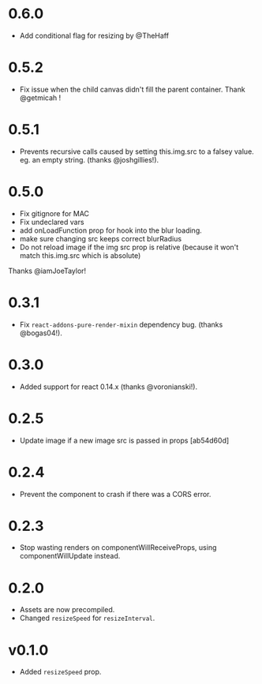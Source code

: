 # 0.6.0
* Add conditional flag for resizing by @TheHaff

# 0.5.2
* Fix issue when the child canvas didn't fill the parent container. Thank @getmicah !

# 0.5.1
* Prevents recursive calls caused by setting this.img.src to a falsey value. eg. an empty string. (thanks @joshgillies!).

# 0.5.0
* Fix gitignore for MAC
* Fix undeclared vars
* add onLoadFunction prop for hook into the blur loading.
* make sure changing src keeps correct blurRadius
* Do not reload image if the img src prop is relative (because it won't match this.img.src which is absolute)

Thanks @iamJoeTaylor!

# 0.3.1
* Fix `react-addons-pure-render-mixin` dependency bug. (thanks @bogas04!).

# 0.3.0
* Added support for react 0.14.x (thanks @voronianski!).

# 0.2.5
* Update image if a new image src is passed in props [ab54d60d]

# 0.2.4
* Prevent the component to crash if there was a CORS error.

# 0.2.3
* Stop wasting renders on componentWillReceiveProps, using componentWillUpdate instead.

# 0.2.0
* Assets are now precompiled.
* Changed `resizeSpeed` for `resizeInterval`.

# v0.1.0
* Added `resizeSpeed` prop.
